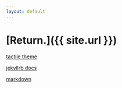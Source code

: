 ```yaml
---
layout: default
---
```


# [Return.]({{ site.url }})



[tactile theme](https://github.com/pages-themes/tactile)

[jekyllrb docs ](https://jekyllrb.com/docs/posts/)

[markdown](https://github.com/adam-p/markdown-here/wiki/Markdown-Cheatsheet)
